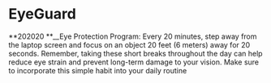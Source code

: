 # EyeGuard
**202020 **__Eye Protection Program: Every 20 minutes, step away from the laptop screen and focus on an object 20 feet (6 meters) away for 20 seconds. Remember, taking these short breaks throughout the day can help reduce eye strain and prevent long-term damage to your vision. Make sure to incorporate this simple habit into your daily routine

